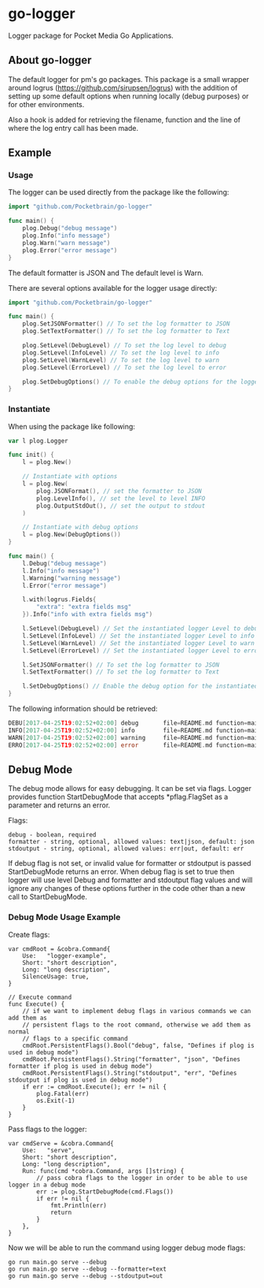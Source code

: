 # go-logger

Logger package for Pocket Media Go Applications.

## About go-logger
The default logger for pm's go packages. This package is a small wrapper around
logrus (https://github.com/sirupsen/logrus) with the addition of setting up some
default options when running locally (debug purposes) or for other environments.

Also a hook is added for retrieving the filename, function and the line of where
the log entry call has been made.

## Example

### Usage
The logger can be used directly from the package like the following:
```go
import "github.com/Pocketbrain/go-logger"

func main() {
	plog.Debug("debug message")
	plog.Info("info message")
	plog.Warn("warn message")
	plog.Error("error message")
}
```
The default formatter is JSON and The default level is Warn.

There are several options available for the logger usage directly:
```go
import "github.com/Pocketbrain/go-logger"

func main() {
	plog.SetJSONFormatter() // To set the log formatter to JSON
	plog.SetTextFormatter() // To set the log formatter to Text

	plog.SetLevel(DebugLevel) // To set the log level to debug
	plog.SetLevel(InfoLevel) // To set the log level to info
	plog.SetLevel(WarnLevel) // To set the log level to warn
	plog.SetLevel(ErrorLevel) // To set the log level to error

	plog.SetDebugOptions() // To enable the debug options for the logger
}
```

### Instantiate
When using the package like following:

```go
var l plog.Logger

func init() {
	l = plog.New()

	// Instantiate with options
	l = plog.New(
		plog.JSONFormat(), // set the formatter to JSON
		plog.LevelInfo(), // set the level to level INFO
		plog.OutputStdOut(), // set the output to stdout
	)

	// Instantiate with debug options
	l = plog.New(DebugOptions())
}

func main() {
	l.Debug("debug message")
	l.Info("info message")
	l.Warning("warning message")
	l.Error("error message")

	l.with(logrus.Fields{
		"extra": "extra fields msg"
	}).Info("info with extra fields msg")

	l.SetLevel(DebugLevel) // Set the instantiated logger Level to debug
	l.SetLevel(InfoLevel) // Set the instantiated logger Level to info
	l.SetLevel(WarnLevel) // Set the instantiated logger Level to warn
	l.SetLevel(ErrorLevel) // Set the instantiated logger Level to error

	l.SetJSONFormatter() // To set the log formatter to JSON
	l.SetTextFormatter() // To set the log formatter to Text

	l.SetDebugOptions() // Enable the debug option for the instantiated logger
}
```

The following information should be retrieved:

```go
DEBU[2017-04-25T19:02:52+02:00] debug       file=README.md function=main line=22
INFO[2017-04-25T19:02:52+02:00] info        file=README.md function=main line=23
WARN[2017-04-25T19:02:52+02:00] warning     file=README.md function=main line=24
ERRO[2017-04-25T19:02:52+02:00] error       file=README.md function=main line=25
```

## Debug Mode
The debug mode allows for easy debugging. It can be set via flags. Logger
provides function StartDebugMode that accepts \*pflag.FlagSet as a parameter
and returns an error.

Flags:
```
debug - boolean, required
formatter - string, optional, allowed values: text|json, default: json
stdoutput - string, optional, allowed values: err|out, default: err
```

If debug flag is not set, or invalid value for formatter or stdoutput is passed
StartDebugMode returns an error.
When debug flag is set to true then logger will use level Debug and formatter
and stdoutput flag values and will ignore any changes of these options
further in the code other than a new call to StartDebugMode.

### Debug Mode Usage Example

Create flags:
```
var cmdRoot = &cobra.Command{
	Use:   "logger-example",
	Short: "short description",
	Long: "long description",
	SilenceUsage: true,
}

// Execute command
func Execute() {
	// if we want to implement debug flags in various commands we can add them as
	// persistent flags to the root command, otherwise we add them as normal
	// flags to a specific command
	cmdRoot.PersistentFlags().Bool("debug", false, "Defines if plog is used in debug mode")
	cmdRoot.PersistentFlags().String("formatter", "json", "Defines formatter if plog is used in debug mode")
	cmdRoot.PersistentFlags().String("stdoutput", "err", "Defines stdoutput if plog is used in debug mode")
	if err := cmdRoot.Execute(); err != nil {
		plog.Fatal(err)
		os.Exit(-1)
	}
}
```

Pass flags to the logger:
```
var cmdServe = &cobra.Command{
	Use:   "serve",
	Short: "short description",
	Long: "long description",
	Run: func(cmd *cobra.Command, args []string) {
		// pass cobra flags to the logger in order to be able to use logger in a debug mode
		err := plog.StartDebugMode(cmd.Flags())
		if err != nil {
			fmt.Println(err)
			return
		}
	},
}
```

Now we will be able to run the command using logger debug mode flags:
```
go run main.go serve --debug
go run main.go serve --debug --formatter=text
go run main.go serve --debug --stdoutput=out
```
